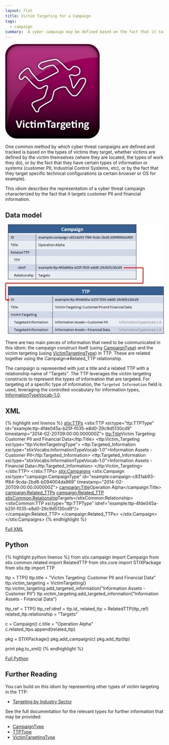 ```yaml
---
layout: flat
title: Victim Targeting for a Campaign
tags:
  - campaign
summary:  A cyber campaign may be defined based on the fact that it targets a consistent set of victims, as defined by their nationality or industry sector (as an example). This idiom demonstrates how to express that in STIX, accomplished through the use of a related TTP.
---
```


<img src="/images/Victim Targeting.png" class="component-img" alt="Victim Targeting Icon" />

One common method by which cyber threat campaigns are defined and tracked is based on the types of victims they target, whether victims are defined by the victim themselves (where they are located, the types of work they do), or by the fact that they have certain types of information or systems (customer PII, Industrial Control Systems, etc), or by the fact that they target specific technical configurations (a certain browser or OS for example).

This idiom describes the representation of a cyber threat campaign characterized by the fact that it targets customer PII and financial information.

## Data model

<img src="diagram.png" alt="Campaign victim targeting" class="aside-text" />

There are two main pieces of information that need to be communicated in this idiom: the campaign construct itself (using [CampaignType](/data-model/{{site.current_version}}/campaign/CampaignType)) and the victim targeting (using [VictimTargetingType](/data-model/{{site.current_version}}/ttp/VictimTargetingType)) in TTP. These are related together using the Campaign=>Related_TTP relationship.

The campaign is represented with just a title and a related TTP with a relationship name of "Targets". The TTP leverages the victim targeting constructs to represent the types of information that are targeted. For targeting of a specific type of information, the `Targeted Information` field is used, leveraging the controlled vocabulary for information types, [InformationTypeVocab-1.0](/data-model/{{site.current_version}}/stixVocabs/InformationTypeVocab-1.0/).

## XML

{% highlight xml linenos %}
<stix:TTPs>
    <stix:TTP xsi:type="ttp:TTPType" id="example:ttp-4fde045a-b25f-f035-e8d0-29c9d5130cd9" timestamp="2014-02-20T09:00:00.000000Z">
        <ttp:Title>Victim Targeting: Customer PII and Financial Data</ttp:Title>
        <ttp:Victim_Targeting xsi:type="ttp:VictimTargetingType">
            <ttp:Targeted_Information xsi:type="stixVocabs:InformationTypeVocab-1.0">Information Assets - Customer PII</ttp:Targeted_Information>
            <ttp:Targeted_Information xsi:type="stixVocabs:InformationTypeVocab-1.0">Information Assets - Financial Data</ttp:Targeted_Information>
        </ttp:Victim_Targeting>
    </stix:TTP>
</stix:TTPs>
<stix:Campaigns>
    <stix:Campaign xsi:type="campaign:CampaignType" id="example:campaign-c831ab93-ff84-9cda-2bd8-b094004da969" timestamp="2014-02-20T09:00:00.000000Z">
        <campaign:Title>Operation Alpha</campaign:Title> 
        <campaign:Related_TTPs>
            <campaign:Related_TTP>
                <stixCommon:Relationship>Targets</stixCommon:Relationship>
                <stixCommon:TTP xsi:type="ttp:TTPType" idref="example:ttp-4fde045a-b25f-f035-e8d0-29c9d5130cd9"/>    
            </campaign:Related_TTP>
        </campaign:Related_TTPs>
    </stix:Campaign>
</stix:Campaigns>
{% endhighlight %}

[Full XML](victim-targeting.xml)

## Python

{% highlight python linenos %}
from stix.campaign import Campaign
from stix.common.related import RelatedTTP
from stix.core import STIXPackage
from stix.ttp import TTP

ttp = TTP()
ttp.title = "Victim Targeting: Customer PII and Financial Data"
ttp.victim_targeting = VictimTargeting()
ttp.victim_targeting.add_targeted_information("Information Assets - Customer PII")
ttp.victim_targeting.add_targeted_information("Information Assets - Financial Data")

ttp_ref = TTP()
ttp_ref.idref = ttp.id_
related_ttp = RelatedTTP(ttp_ref)
related_ttp.relationship = "Targets"

c = Campaign()
c.title = "Operation Alpha"
c.related_ttps.append(related_ttp)

pkg = STIXPackage()
pkg.add_campaign(c)
pkg.add_ttp(ttp)

print pkg.to_xml()
{% endhighlight %}

[Full Python](victim-targeting.py)

## Further Reading

You can build on this idiom by representing other types of victim targeting in the TTP:

* [Targeting by Industry Sector](../../ttp/industry-sector)

See the full documentation for the relevant types for further information that may be provided:

* [CampaignType](/data-model/{{site.current_version}}/campaign/CampaignType)
* [TTPType](/data-model/{{site.current_version}}/ttp/TTPType)
* [VictimTargetingType](/data-model/{{site.current_version}}/ttp/VictimTargetingType)
